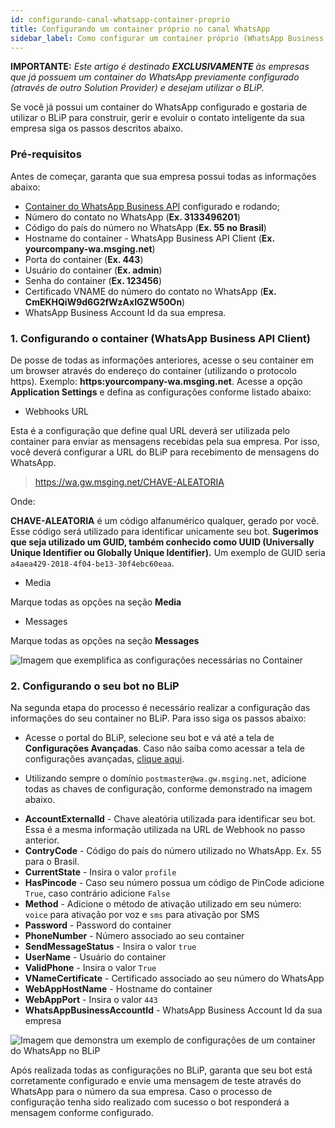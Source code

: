 ```yaml
---
id: configurando-canal-whatsapp-container-proprio
title: Configurando um container próprio no canal WhatsApp
sidebar_label: Como configurar um container próprio (WhatsApp Business API Client) do WhatsApp Business API no BLiP.
---
```


**IMPORTANTE:** *Este artigo é destinado **EXCLUSIVAMENTE** às empresas que já possuem um container do WhatsApp previamente configurado (através de outro Solution Provider) e desejam utilizar o BLiP.*

Se você já possui um container do WhatsApp configurado e gostaria de utilizar o BLiP para construir, gerir e evoluir o contato inteligente da sua empresa siga os passos descritos abaixo.

### Pré-requisitos

Antes de começar, garanta que sua empresa possui todas as informações abaixo:

* [Container do WhatsApp Business API](https://developers.facebook.com/docs/whatsapp/getting-started#setup) configurado e rodando;
* Número do contato no WhatsApp (**Ex. 3133496201**)
* Código do país do número no WhatsApp (**Ex. 55 no Brasil**)
* Hostname do container - WhatsApp Business API Client (**Ex. yourcompany-wa\.msging\.net**)
* Porta do container (**Ex. 443**)
* Usuário do container (**Ex. admin**)
* Senha do container (**Ex. 123456**)
* Certificado VNAME do número do contato no WhatsApp (**Ex. CmEKHQiW9d6G2fWzAxIGZW50On**)
* WhatsApp Business Account Id da sua empresa.

### 1. Configurando o container (WhatsApp Business API Client)

De posse de todas as informações anteriores, acesse o seu container em um browser através do endereço do container (utilizando o protocolo https). Exemplo: **https:yourcompany-wa.msging.net**. Acesse a opção **Application Settings** e defina as configurações conforme listado abaixo:

* Webhooks URL

Esta é a configuração que define qual URL deverá ser utilizada pelo container para enviar as mensagens recebidas pela sua empresa. Por isso, você deverá configurar a URL do BLiP para recebimento de mensagens do WhatsApp. 

> https://wa.gw.msging.net/CHAVE-ALEATORIA

Onde:  

**CHAVE-ALEATORIA** é um código alfanumérico qualquer, gerado por você. Esse código será utilizado para identificar unicamente seu bot. **Sugerimos que seja utilizado um GUID, também conhecido como UUID (Universally Unique Identifier ou Globally Unique Identifier).** Um exemplo de GUID seria `a4aea429-2018-4f04-be13-30f4ebc60eaa`.

* Media

Marque todas as opções na seção **Media**

* Messages

Marque todas as opções na seção **Messages**

![Imagem que exemplifica as configurações necessárias no Container](/img/channels/whatsapp/wa-business-api.png)<br>

### 2. Configurando o seu bot no BLiP

Na segunda etapa do processo é necessário realizar a configuração das informações do seu container no BLiP. Para isso siga os passos abaixo:

* Acesse o portal do BLiP, selecione seu bot e vá até a tela de **Configurações Avançadas**. Caso não saiba como acessar a tela de configurações avançadas, [clique aqui](/docs/management/configuracoes-avancadas-bot/).

* Utilizando sempre o domínio `postmaster@wa.gw.msging.net`, adicione todas as chaves de configuração, conforme demonstrado na imagem abaixo.

- **AccountExternalId** - Chave aleatória utilizada para identificar seu bot. Essa é a mesma informação utilizada na URL de Webhook no passo anterior.
- **ContryCode** - Código do país do número utilizado no WhatsApp. Ex. 55 para o Brasil.
- **CurrentState** - Insira o valor `profile`
- **HasPincode** - Caso seu número possua um código de PinCode adicione `True`, caso contrário adicione `False`
- **Method** - Adicione o método de ativação utilizado em seu número: `voice` para ativação por voz e `sms` para ativação por SMS
- **Password** - Password do container
- **PhoneNumber** - Número associado ao seu container
- **SendMessageStatus** - Insira o valor `true`
- **UserName** - Usuário do container
- **ValidPhone** - Insira o valor `True`
- **VNameCertificate** - Certificado associado ao seu número do WhatsApp
- **WebAppHostName** - Hostname do container
- **WebAppPort** - Insira o valor `443`
- **WhatsAppBusinessAccountId** - WhatsApp Business Account Id da sua empresa

![Imagem que demonstra um exemplo de configurações de um container do WhatsApp no BLiP](/img/channels/whatsapp/advanced-settings-blip-wa.png)<br>

Após realizada todas as configurações no BLiP, garanta que seu bot está corretamente configurado e envie uma mensagem de teste através do WhatsApp para o número da sua empresa. Caso o processo de configuração tenha sido realizado com sucesso o bot responderá a mensagem conforme configurado.


<!-- Rating frame -->
<script type="text/javascript" src="/scripts/rating.js"></script>